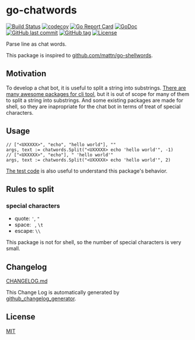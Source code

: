 # go-chatwords

[![Build Status](https://travis-ci.org/suzuki-shunsuke/go-chatwords.svg?branch=master)](https://travis-ci.org/suzuki-shunsuke/go-chatwords)
[![codecov](https://codecov.io/gh/suzuki-shunsuke/go-chatwords/branch/master/graph/badge.svg)](https://codecov.io/gh/suzuki-shunsuke/go-chatwords)
[![Go Report Card](https://goreportcard.com/badge/github.com/suzuki-shunsuke/go-chatwords)](https://goreportcard.com/report/github.com/suzuki-shunsuke/go-chatwords)
[![GoDoc](http://img.shields.io/badge/go-documentation-blue.svg?style=flat-square)](http://godoc.org/github.com/suzuki-shunsuke/go-chatwords)
[![GitHub last commit](https://img.shields.io/github/last-commit/suzuki-shunsuke/go-chatwords.svg)](https://github.com/suzuki-shunsuke/go-chatwords)
[![GitHub tag](https://img.shields.io/github/tag/suzuki-shunsuke/go-chatwords.svg)](https://github.com/suzuki-shunsuke/go-chatwords/releases)
[![License](http://img.shields.io/badge/license-mit-blue.svg?style=flat-square)](https://raw.githubusercontent.com/suzuki-shunsuke/go-chatwords/master/LICENSE)

Parse line as chat words.

This package is inspired to [github.com/mattn/go-shellwords](https://github.com/mattn/go-shellwords).

## Motivation

To develop a chat bot, it is useful to split a string into substrings.
[There are many awesome packages for cli tool](https://github.com/avelino/awesome-go#command-line), but it is out of scope for many of them to split a string into substrings.
And some existing packages are made for shell, so they are inapropriate for the chat bot in terms of treat of special characters.

## Usage

```golang
// ["<UXXXXX>", "echo", "hello world"], ""
args, text := chatwords.Split("<UXXXXX> echo 'hello world'", -1)
// ["<UXXXXX>", "echo"], " 'hello world'"
args, text := chatwords.Split("<UXXXXX> echo 'hello world'", 2)
```

[The test code](split_test.go) is also useful to understand this package's behavior.

## Rules to split

### special characters

* quote: `'`, `"`
* space: ` `, `\t`
* escape: `\\`

This package is not for shell, so the number of special characters is very small.

## Changelog

[CHANGELOG.md](CHANGELOG.md)

This Change Log is automatically generated by [github_changelog_generator](https://github.com/skywinder/Github-Changelog-Generator).

## License

[MIT](LICENSE)
